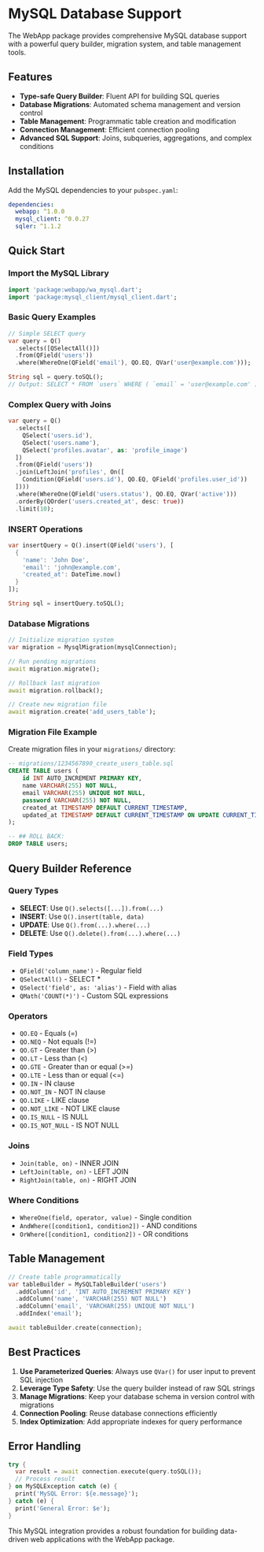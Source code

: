 # MySQL Database Support

The WebApp package provides comprehensive MySQL database support with a powerful query builder, migration system, and table management tools.

## Features

- **Type-safe Query Builder**: Fluent API for building SQL queries
- **Database Migrations**: Automated schema management and version control
- **Table Management**: Programmatic table creation and modification
- **Connection Management**: Efficient connection pooling
- **Advanced SQL Support**: Joins, subqueries, aggregations, and complex conditions

## Installation

Add the MySQL dependencies to your `pubspec.yaml`:

```yaml
dependencies:
  webapp: ^1.0.0
  mysql_client: ^0.0.27
  sqler: ^1.1.2
```

## Quick Start

### Import the MySQL Library

```dart
import 'package:webapp/wa_mysql.dart';
import 'package:mysql_client/mysql_client.dart';
```

### Basic Query Examples

```dart
// Simple SELECT query
var query = Q()
  .selects([QSelectAll()])
  .from(QField('users'))
  .where(WhereOne(QField('email'), QO.EQ, QVar('user@example.com')));

String sql = query.toSQL();
// Output: SELECT * FROM `users` WHERE ( `email` = 'user@example.com' )
```

### Complex Query with Joins

```dart
var query = Q()
  .selects([
    QSelect('users.id'),
    QSelect('users.name'),
    QSelect('profiles.avatar', as: 'profile_image')
  ])
  .from(QField('users'))
  .join(LeftJoin('profiles', On([
    Condition(QField('users.id'), QO.EQ, QField('profiles.user_id'))
  ])))
  .where(WhereOne(QField('users.status'), QO.EQ, QVar('active')))
  .orderBy(QOrder('users.created_at', desc: true))
  .limit(10);
```

### INSERT Operations

```dart
var insertQuery = Q().insert(QField('users'), [
  {
    'name': 'John Doe',
    'email': 'john@example.com',
    'created_at': DateTime.now()
  }
]);

String sql = insertQuery.toSQL();
```

### Database Migrations

```dart
// Initialize migration system
var migration = MysqlMigration(mysqlConnection);

// Run pending migrations
await migration.migrate();

// Rollback last migration
await migration.rollback();

// Create new migration file
await migration.create('add_users_table');
```

### Migration File Example

Create migration files in your `migrations/` directory:

```sql
-- migrations/1234567890_create_users_table.sql
CREATE TABLE users (
    id INT AUTO_INCREMENT PRIMARY KEY,
    name VARCHAR(255) NOT NULL,
    email VARCHAR(255) UNIQUE NOT NULL,
    password VARCHAR(255) NOT NULL,
    created_at TIMESTAMP DEFAULT CURRENT_TIMESTAMP,
    updated_at TIMESTAMP DEFAULT CURRENT_TIMESTAMP ON UPDATE CURRENT_TIMESTAMP
);

-- ## ROLL BACK:
DROP TABLE users;
```

## Query Builder Reference

### Query Types

- **SELECT**: Use `Q().selects([...]).from(...)`
- **INSERT**: Use `Q().insert(table, data)`
- **UPDATE**: Use `Q().from(...).where(...)`
- **DELETE**: Use `Q().delete().from(...).where(...)`

### Field Types

- `QField('column_name')` - Regular field
- `QSelectAll()` - SELECT *
- `QSelect('field', as: 'alias')` - Field with alias
- `QMath('COUNT(*)')` - Custom SQL expressions

### Operators

- `QO.EQ` - Equals (=)
- `QO.NEQ` - Not equals (!=)
- `QO.GT` - Greater than (>)
- `QO.LT` - Less than (<)
- `QO.GTE` - Greater than or equal (>=)
- `QO.LTE` - Less than or equal (<=)
- `QO.IN` - IN clause
- `QO.NOT_IN` - NOT IN clause
- `QO.LIKE` - LIKE clause
- `QO.NOT_LIKE` - NOT LIKE clause
- `QO.IS_NULL` - IS NULL
- `QO.IS_NOT_NULL` - IS NOT NULL

### Joins

- `Join(table, on)` - INNER JOIN
- `LeftJoin(table, on)` - LEFT JOIN
- `RightJoin(table, on)` - RIGHT JOIN

### Where Conditions

- `WhereOne(field, operator, value)` - Single condition
- `AndWhere([condition1, condition2])` - AND conditions
- `OrWhere([condition1, condition2])` - OR conditions

## Table Management

```dart
// Create table programmatically
var tableBuilder = MySQLTableBuilder('users')
  .addColumn('id', 'INT AUTO_INCREMENT PRIMARY KEY')
  .addColumn('name', 'VARCHAR(255) NOT NULL')
  .addColumn('email', 'VARCHAR(255) UNIQUE NOT NULL')
  .addIndex('email');

await tableBuilder.create(connection);
```

## Best Practices

1. **Use Parameterized Queries**: Always use `QVar()` for user input to prevent SQL injection
2. **Leverage Type Safety**: Use the query builder instead of raw SQL strings
3. **Manage Migrations**: Keep your database schema in version control with migrations
4. **Connection Pooling**: Reuse database connections efficiently
5. **Index Optimization**: Add appropriate indexes for query performance

## Error Handling

```dart
try {
  var result = await connection.execute(query.toSQL());
  // Process result
} on MySQLException catch (e) {
  print('MySQL Error: ${e.message}');
} catch (e) {
  print('General Error: $e');
}
```

This MySQL integration provides a robust foundation for building data-driven web applications with the WebApp package.

